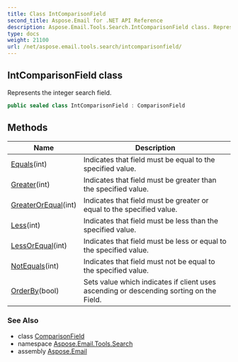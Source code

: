 ```yaml
---
title: Class IntComparisonField
second_title: Aspose.Email for .NET API Reference
description: Aspose.Email.Tools.Search.IntComparisonField class. Represents the integer search field
type: docs
weight: 21100
url: /net/aspose.email.tools.search/intcomparisonfield/
---
```

## IntComparisonField class

Represents the integer search field.

```csharp
public sealed class IntComparisonField : ComparisonField
```

## Methods

| Name | Description |
| --- | --- |
| [Equals](../../aspose.email.tools.search/intcomparisonfield/equals/#equals)(int) | Indicates that field must be equal to the specified value. |
| [Greater](../../aspose.email.tools.search/intcomparisonfield/greater/)(int) | Indicates that field must be greater than the specified value. |
| [GreaterOrEqual](../../aspose.email.tools.search/intcomparisonfield/greaterorequal/)(int) | Indicates that field must be greater or equal to the specified value. |
| [Less](../../aspose.email.tools.search/intcomparisonfield/less/)(int) | Indicates that field must be less than the specified value. |
| [LessOrEqual](../../aspose.email.tools.search/intcomparisonfield/lessorequal/)(int) | Indicates that field must be less or equal to the specified value. |
| [NotEquals](../../aspose.email.tools.search/intcomparisonfield/notequals/)(int) | Indicates that field must not be equal to the specified value. |
| [OrderBy](../../aspose.email.tools.search/comparisonfield/orderby/)(bool) | Sets value which indicates if client uses ascending or descending sorting on the Field. |

### See Also

* class [ComparisonField](../comparisonfield/)
* namespace [Aspose.Email.Tools.Search](../../aspose.email.tools.search/)
* assembly [Aspose.Email](../../)


